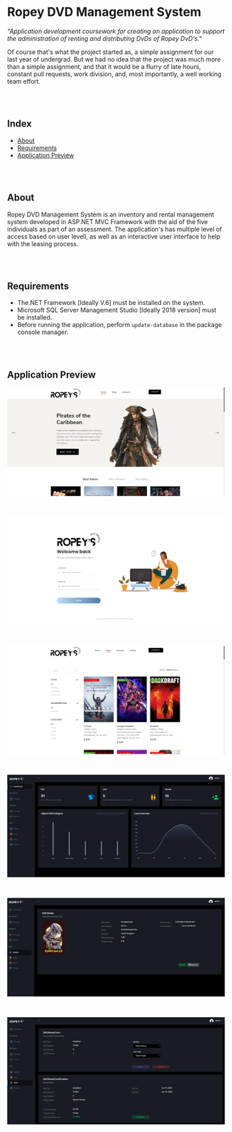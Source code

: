 # Ropey DVD Management System

*"Application development coursework for creating an application to support the administration of renting and distributing DvDs of Ropey DvD's."*

Of course that's what the project started as, a simple assignment for our last year of undergrad. But we had no idea that the project was much more than a simple assignment, and that it would be a flurry of late hours, constant pull requests, work division, and, most importantly, a well working team effort.

</br></br>

## Index
- [About](#about)
- [Requirements](#requirements)
- [Application Preview](#preview)

</br></br>

<a name="about"></a>
## About
Ropey DVD Management System is an inventory and rental management system developed in ASP.NET MVC Framework with the aid of the five individuals as part of an assessment. The application's has multiple level of access based on user levell, as well as an interactive user interface to help with the leasing process.

</br></br>


<a name="requirements"></a>
## Requirements

- 	The.NET Framework [Ideally V.6] must be installed on the system.
- 	Microsoft SQL Server Management Studio [Ideally 2018 version] must be installed.
-   Before running the application, perform `update-database` in the package console manager.

</br></br>


<a name="preview"></a>
## Application Preview

<p align="center">
    <img src="./images/1.png"/>
</p>

<br/>

<p align="center">
    <img src="./images/2.png"/>
</p>

</br>

<p align="center">
    <img src="./images/3.png"/>
</p>

<br/>

<p align="center">
    <img src="./images/4.png"/>
</p>

</br>

<p align="center">
    <img src="./images/5.png"/>
</p>

<br/>

<p align="center">
    <img src="./images/6.png"/>
</p>

</br></br>
